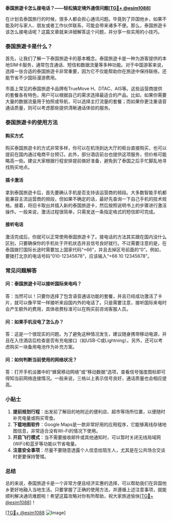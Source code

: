 **泰国旅遊卡怎么接电话？——轻松搞定境外通信问题[[TG💪+ @esim1088](https://t.me/s/esim1088)]**

在计划去泰国旅行的时候，很多人都会担心通讯问题。毕竟到了异国他乡，如果不能及时与家人、朋友或者工作伙伴联系，可能会带来诸多不便。那么，泰国旅遊卡该怎么接电话呢？这篇文章就来详细解答这个问题，并分享一些实用的小技巧。

### 泰国旅遊卡是什么？

首先，让我们了解一下泰国旅遊卡的基本概念。泰国旅遊卡是一种为游客提供的本地SIM卡服务，通常包含通话、短信和数据流量等多种功能。对于中国游客来说，选择一张合适的泰国旅遊卡非常重要，因为它不仅能帮助你在旅途中保持联络，还能节省不少国际漫游费用。

市面上常见的泰国旅遊卡品牌有TrueMove H、DTAC、AIS等。这些运营商提供的套餐各有特色，用户可以根据自己的需求选择最适合的产品。比如，如果你需要大量的数据流量用于拍照或导航，可以选择主打流量的套餐；而如果你更注重语音通话质量，则可以考虑那些提供清晰通话体验的服务。

### 泰国旅遊卡的使用方法

#### 购买方式
购买泰国旅遊卡的方式非常多样，你可以在机场到达大厅的柜台直接购买，也可以提前在国内通过电商平台预订。此外，部分酒店前台也提供这项服务，但价格可能略高一些。建议大家根据行程安排提前做好准备，避免到了泰国之后手忙脚乱地寻找购买地点。

#### 插卡激活
拿到泰国旅遊卡后，首先要确认手机是否支持该运营商的频段。大多数智能手机都能兼容主流运营商的频段，但如果不确定的话，最好先查询一下自己手机的技术规格。接着，将旧卡取出并插入新的泰国旅遊卡，然后按照说明书上的步骤进行激活操作。一般来说，激活过程很简单，只需发送一条指定格式的短信即可完成。

#### 接听电话
激活完成后，你就可以正常使用泰国旅遊卡了。接电话的方法其实跟在国内没什么区别，只要确保你的手机处于开机状态并且信号良好就行。不过需要注意的是，在泰国拨打国际长途时需要加上国家代码“+66”，并且去掉区号前面的“0”。例如，要拨打北京的电话号码“010-12345678”，应该输入“+66 10 12345678”。

### 常见问题解答

#### 问：泰国旅遊卡可以接听国际来电吗？
答：当然可以！只要你选择了包含语音通话功能的套餐，并且已经成功激活了卡片，就可以像平常一样接听来自国内外的电话了。只是需要注意，接听国际来电时会产生额外的费用，具体收费标准可以在购买前咨询客服人员。

#### 问：如果手机没电了怎么办？
答：这是一个很现实的问题。为了避免这种情况发生，建议随身携带移动电源，并且在入住酒店后检查是否有充电接口（如USB-C或Lightning）。另外，还可以考虑购买一块备用电池作为补充方案。

#### 问：如何判断当前使用的网络状况？
答：打开手机设置中的“蜂窝移动网络”或“移动数据”选项，查看信号强度图标即可得知当前网络连接情况。一般来说，三格以上表示信号良好，通话质量也会相应提高。

### 小贴士

1. **提前规划行程**：出发前了解目的地附近的便利店、超市等场所位置，以便随时补充电量或购买零食。
2. **下载地图软件**：Google Maps是一款非常好用的应用程序，它能够离线存储地图信息，非常适合没有Wi-Fi的情况下使用。
3. **开启飞行模式**：当不需要接收邮件或其他通知时，可以暂时关闭无线局域网(WiFi)和蓝牙等功能以节省电量。
4. **注意安全事项**：尽量不要随意透露个人信息给陌生人，尤其是在公共场合交谈时更要保持警惕。

### 总结

总的来说，泰国旅遊卡是一个非常方便且经济实惠的选择，可以帮助我们在异国他乡更好地融入当地生活。只要掌握了正确的使用方法，并遵循上述注意事项，就能顺利解决通讯难题啦！希望这篇攻略对你有所帮助，祝大家旅途愉快[[TG💪+ @esim1088](https://t.me/s/esim1088)]！

[[TG💪+ @esim1088](https://t.me/s/esim1088) ![Image](https://i.postimg.cc/4NQfJmqS/Snipaste-2025-05-13-00-14-12.png)]